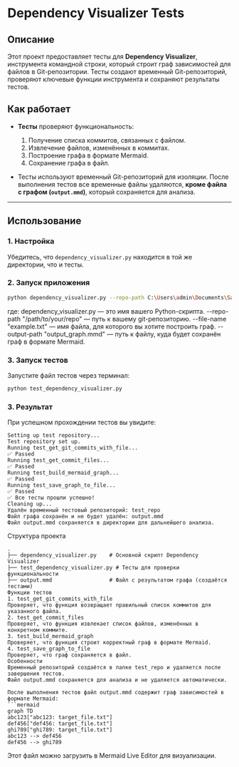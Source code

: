 # Dependency Visualizer Tests

## Описание

Этот проект предоставляет тесты для **Dependency Visualizer**, инструмента командной строки, который строит граф зависимостей для файлов в Git-репозитории. Тесты создают временный Git-репозиторий, проверяют ключевые функции инструмента и сохраняют результаты тестов.

## Как работает

- **Тесты** проверяют функциональность:
  1. Получение списка коммитов, связанных с файлом.
  2. Извлечение файлов, изменённых в коммитах.
  3. Построение графа в формате Mermaid.
  4. Сохранение графа в файл.

- Тесты используют временный Git-репозиторий для изоляции. После выполнения тестов все временные файлы удаляются, **кроме файла с графом (`output.mmd`)**, который сохраняется для анализа.

---

## Использование

### 1. Настройка

Убедитесь, что `dependency_visualizer.py` находится в той же директории, что и тесты.

### 2. Запуск приложения
```bash
python dependency_visualizer.py --repo-path C:\Users\admin\Documents\Sashenka_Konfig --file-name target_file.txt --output-path output.mmd
```
где:
dependency_visualizer.py — это имя вашего Python-скрипта.
--repo-path "/path/to/your/repo" — путь к вашему git-репозиторию.
--file-name "example.txt" — имя файла, для которого вы хотите построить граф.
--output-path "output_graph.mmd" — путь к файлу, куда будет сохранён граф в формате Mermaid.
### 3. Запуск тестов

Запустите файл тестов через терминал:

```bash
python test_dependency_visualizer.py
```
### 3. Результат
При успешном прохождении тестов вы увидите:
```plaintext
Setting up test repository...
Test repository set up.
Running test_get_git_commits_with_file...
✅ Passed
Running test_get_commit_files...
✅ Passed
Running test_build_mermaid_graph...
✅ Passed
Running test_save_graph_to_file...
✅ Passed
✅ Все тесты прошли успешно!
Cleaning up...
Удалён временный тестовый репозиторий: test_repo
Файл графа сохранён и не будет удалён: output.mmd
Файл output.mmd сохраняется в директории для дальнейшего анализа.
```
Структура проекта
```plaintext
.
├── dependency_visualizer.py    # Основной скрипт Dependency Visualizer
├── test_dependency_visualizer.py # Тесты для проверки функциональности
├── output.mmd                  # Файл с результатом графа (создаётся тестами)
Функции тестов
1. test_get_git_commits_with_file
Проверяет, что функция возвращает правильный список коммитов для указанного файла.
2. test_get_commit_files
Проверяет, что функция извлекает список файлов, изменённых в конкретном коммите.
3. test_build_mermaid_graph
Проверяет, что функция строит корректный граф в формате Mermaid.
4. test_save_graph_to_file
Проверяет, что граф сохраняется в файл.
Особенности
Временный репозиторий создаётся в папке test_repo и удаляется после завершения тестов.
Файл output.mmd сохраняется для анализа и не удаляется автоматически.

После выполнения тестов файл output.mmd содержит граф зависимостей в формате Mermaid:
```mermaid
graph TD
abc123["abc123: target_file.txt"]
def456["def456: target_file.txt"]
ghi789["ghi789: target_file.txt"]
abc123 --> def456
def456 --> ghi789
```
Этот файл можно загрузить в Mermaid Live Editor для визуализации.